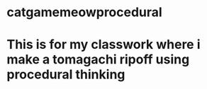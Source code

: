 # catgamemeowprocedural
# This is for my classwork where i make a tomagachi ripoff using procedural thinking